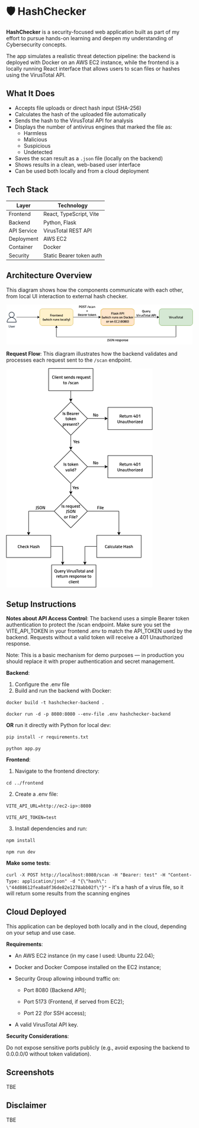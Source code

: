 # 🛡️ HashChecker

**HashChecker** is a security-focused web application built as part of my effort to pursue hands-on learning and deepen my understanding of Cybersecurity concepts.

The app simulates a realistic threat detection pipeline: the backend is deployed with Docker on an AWS EC2 instance, while the frontend is a locally running React interface that allows users to scan files or hashes using the VirusTotal API.

## What It Does
- Accepts file uploads or direct hash input (SHA-256)
- Calculates the hash of the uploaded file automatically
- Sends the hash to the VirusTotal API for analysis
- Displays the number of antivirus engines that marked the file as:
  - Harmless
  - Malicious
  - Suspicious
  - Undetected
- Saves the scan result as a `.json` file (locally on the backend)
- Shows results in a clean, web-based user interface
- Can be used both locally and from a cloud deployment

## Tech Stack
| Layer       | Technology               |
|-------------|---------------------------|
| Frontend    | React, TypeScript, Vite   |
| Backend     | Python, Flask             |
| API Service | VirusTotal REST API       |
| Deployment  | AWS EC2                   |
| Container   | Docker                    |
| Security    | Static Bearer token auth  |

## Architecture Overview
This diagram shows how the components communicate with each other, from local UI interaction to external hash checker.

![Architecture Overview](./assets/architecture_overview.png)

**Request Flow**: This diagram illustrates how the backend validates and processes each request sent to the `/scan` endpoint.

![Request Flow Diagram](./assets/requestflow.png)

## Setup Instructions
**Notes about API Access Control**: The backend uses a simple Bearer token authentication to protect the /scan endpoint. Make sure you set the VITE_API_TOKEN in your frontend .env to match the API_TOKEN used by the backend. Requests without a valid token will receive a 401 Unauthorized response.

Note: This is a basic mechanism for demo purposes — in production you should replace it with proper authentication and secret management.

**Backend**:
1. Configure the .env file
2. Build and run the backend with Docker:

`docker build -t hashchecker-backend . `

`docker run -d -p 8080:8080 --env-file .env hashchecker-backend`

**OR** run it directly with Python for local dev:

`pip install -r requirements.txt`

`python app.py`

**Frontend**:
1. Navigate to the frontend directory:

`cd ../frontend`

2. Create a .env file:

`VITE_API_URL=http://ec2-ip>:8080`

`VITE_API_TOKEN=test`

3. Install dependencies and run:

`npm install`

`npm run dev`

**Make some tests**:

`curl -X POST http://localhost:8080/scan -H "Bearer: test" -H "Content-Type: application/json" -d "{\"hash\": \"44d88612fea8a8f36de82e1278abb02f\"}"` - it's a hash of a virus file, so it will return some results from the scanning engines

## Cloud Deployed
This application can be deployed both locally and in the cloud, depending on your setup and use case.

**Requirements**:

* An AWS EC2 instance (in my case I used: Ubuntu 22.04);

* Docker and Docker Compose installed on the EC2 instance;

* Security Group allowing inbound traffic on:

  * Port 8080 (Backend API);

  * Port 5173 (Frontend, if served from EC2);

  * Port 22 (for SSH access);

* A valid VirusTotal API key.


**Security Considerations**:

Do not expose sensitive ports publicly (e.g., avoid exposing the backend to 0.0.0.0/0 without token validation).

## Screenshots
TBE

## Disclaimer
TBE
